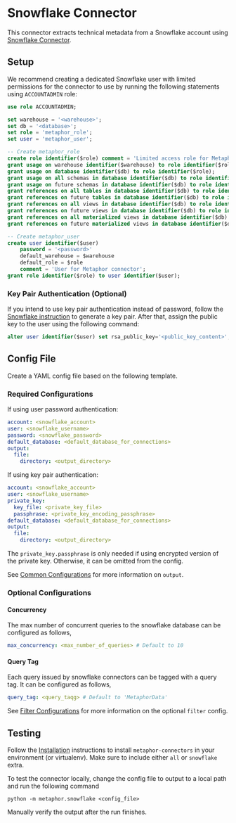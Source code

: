 # Snowflake Connector

This connector extracts technical metadata from a Snowflake account using [Snowflake Connector](https://docs.snowflake.com/en/user-guide/python-connector.html).

## Setup

We recommend creating a dedicated Snowflake user with limited permissions for the connector to use by running the following statements using `ACCOUNTADMIN` role:

```sql
use role ACCOUNTADMIN;

set warehouse = '<warehouse>';
set db = '<database>';
set role = 'metaphor_role';
set user = 'metaphor_user';

-- Create metaphor_role
create role identifier($role) comment = 'Limited access role for Metaphor connector';
grant usage on warehouse identifier($warehouse) to role identifier($role);
grant usage on database identifier($db) to role identifier($role);
grant usage on all schemas in database identifier($db) to role identifier($role);
grant usage on future schemas in database identifier($db) to role identifier($role);
grant references on all tables in database identifier($db) to role identifier($role);
grant references on future tables in database identifier($db) to role identifier($role);
grant references on all views in database identifier($db) to role identifier($role);
grant references on future views in database identifier($db) to role identifier($role);
grant references on all materialized views in database identifier($db) to role identifier($role);
grant references on future materialized views in database identifier($db) to role identifier($role);

-- Create metaphor_user
create user identifier($user) 
    password = '<password>'
    default_warehouse = $warehouse
    default_role = $role
    comment = 'User for Metaphor connector';
grant role identifier($role) to user identifier($user);
```

### Key Pair Authentication (Optional)

If you intend to use key pair authentication instead of password, follow the [Snowflake instruction](https://docs.snowflake.com/en/user-guide/key-pair-auth.html) to generate a key pair. After that, assign the public key to the user using the following command:

```sql
alter user identifier($user) set rsa_public_key='<public_key_content>';
```

## Config File

Create a YAML config file based on the following template.

### Required Configurations

If using user password authentication:

```yaml
account: <snowflake_account>
user: <snowflake_username>
password: <snowflake_password>
default_database: <default_database_for_connections>
output:
  file:
    directory: <output_directory>
```

If using key pair authentication:

```yaml
account: <snowflake_account>
user: <snowflake_username>
private_key:
  key_file: <private_key_file>
  passphrase: <private_key_encoding_passphrase>
default_database: <default_database_for_connections>
output:
  file:
    directory: <output_directory>
```

The `private_key.passphrase` is only needed if using encrypted version of the private key. Otherwise, it can be omitted from the config.

See [Common Configurations](../common/README.md) for more information on `output`.

### Optional Configurations

#### Concurrency

The max number of concurrent queries to the snowflake database can be configured as follows,

```yaml
max_concurrency: <max_number_of_queries> # Default to 10
```

#### Query Tag

Each query issued by snowflake connectors can be tagged with a query tag. It can be configured as follows,

```yaml
query_tag: <query_taqg> # Default to 'MetaphorData'
```

See [Filter Configurations](../common/docs/filter.md) for more information on the optional `filter` config.

## Testing

Follow the [Installation](../../README.md) instructions to install `metaphor-connectors` in your environment (or virtualenv). Make sure to include either `all` or `snowflake` extra.

To test the connector locally, change the config file to output to a local path and run the following command

```shell
python -m metaphor.snowflake <config_file>
```

Manually verify the output after the run finishes.
